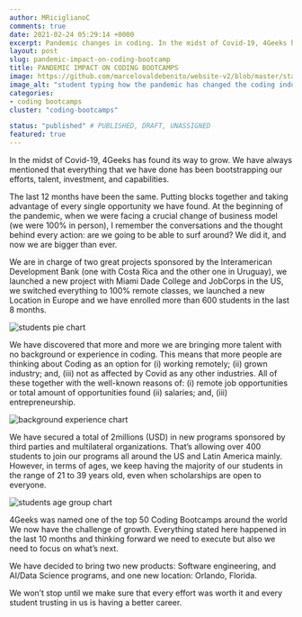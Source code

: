 ```yaml
---
author: MRiciglianoC
comments: true
date: 2021-02-24 05:29:14 +0000
excerpt: Pandemic changes in coding. In the midst of Covid-19, 4Geeks has found its way to grow. 
layout: post
slug: pandemic-impact-on-coding-bootcamp
title: PANDEMIC IMPACT ON CODING BOOTCAMPS 
image: https://github.com/marcelovaldebenito/website-v2/blob/master/static/images/blog/student-coding.jpg?raw=true
image_alt: "student typing how the pandemic has changed the coding industry"
categories:
- coding bootcamps
cluster: "coding-bootcamps"

status: "published" # PUBLISHED, DRAFT, UNASSIGNED
featured: true
---
```


In the midst of Covid-19, 4Geeks has found its way to grow. We have always mentioned that everything that we have done has been bootstrapping our efforts, talent, investment, and capabilities. 

The last 12 months have been the same. Putting blocks together and taking advantage of every single opportunity we have found. At the beginning of the pandemic, when we were facing a crucial change of business model (we were 100% in person), I remember the conversations and the thought behind every action: are we going to be able to surf around? We did it, and now we are bigger than ever.

We are in charge of two great projects sponsored by the Interamerican Development Bank (one with Costa Rica and the other one in Uruguay), we launched a new project with Miami Dade College and JobCorps in the US, we switched everything to 100% remote classes, we launched a new Location in Europe and we have enrolled more than 600 students in the last 8 months. 

![students pie chart](https://github.com/marcelovaldebenito/website-v2/blob/master/static/images/blog/students-pie-chart.png?raw=true)

We have discovered that more and more we are bringing more talent with no background or experience in coding. This means that more people are thinking about Coding as an option for (i) working remotely; (ii) grown industry; and, (iii) not as affected by Covid as any other industries. All of these together with the well-known reasons of: (i) remote job opportunities or total amount of opportunities found (ii) salaries; and, (iii) entrepreneurship.

![background experience chart](https://github.com/marcelovaldebenito/website-v2/blob/master/static/images/blog/background-experience-chart.png?raw=true)

We have secured a total of 2millions (USD) in new programs sponsored by third parties and multilateral organizations. That’s allowing over 400 students to join our programs all around the US and Latin America mainly. However, in terms of ages, we keep having the majority of our students in the range of 21 to 39 years old, even when scholarships are open to everyone. 

![students age group chart](https://github.com/marcelovaldebenito/website-v2/blob/master/static/images/blog/age-group-chart.png?raw=true)

4Geeks was named one of the top 50 Coding Bootcamps around the world We now have the challenge of growth. Everything stated here happened in the last 10 months and thinking forward we need to execute but also we need to focus on what’s next. 

We have decided to bring two new products: Software engineering, and AI/Data Science programs, and one new location: Orlando, Florida. 

We won’t stop until we make sure that every effort was worth it and every student trusting in us is having a better career. 
